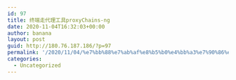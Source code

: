 ```yaml
---
id: 97
title: 终端走代理工具proxyChains-ng
date: 2020-11-04T16:32:03+00:00
author: banana
layout: post
guid: http://180.76.187.186/?p=97
permalink: '/2020/11/04/%e7%bb%88%e7%ab%af%e8%b5%b0%e4%bb%a3%e7%90%86%e5%b7%a5%e5%85%b7proxychains-ng/'
categories:
  - Uncategorized
---
```

